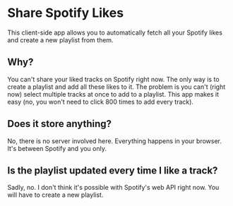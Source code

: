 # Share Spotify Likes

This client-side app allows you to automatically fetch all your Spotify likes and create a new playlist from them.

## Why?

You can't share your liked tracks on Spotify right now. The only way is to create a playlist and add all these likes to it.
The problem is you can't (right now) select multiple tracks at once to add to a playlist. This app makes it easy (no, you won't need to click 800 times to add every track).

## Does it store anything?

No, there is no server involved here. Everything happens in your browser. It's between Spotify and you only.

## Is the playlist updated every time I like a track?

Sadly, no. I don't think it's possible with Spotify's web API right now. You will have to create a new playlist.
